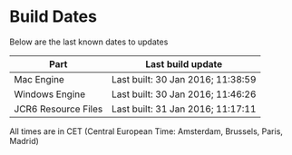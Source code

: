 # Build Dates

Below are the last known dates to updates

Part | Last build update
-----|-----
Mac Engine | Last built: 30 Jan 2016; 11:38:59
Windows Engine | Last built: 30 Jan 2016; 11:46:26
JCR6 Resource Files | Last built: 31 Jan 2016; 11:17:11
All times are in CET (Central European Time: Amsterdam, Brussels, Paris, Madrid)



